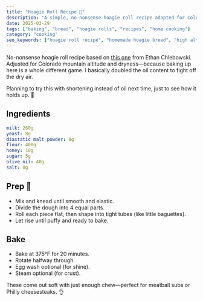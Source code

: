 ```yaml
---
title: "Hoagie Roll Recipe 🥖"
description: "A simple, no-nonsense hoagie roll recipe adapted for Colorado’s dry, high-altitude climate. Based on Ethan Chlebowski’s version, with a personal twist."
date: 2025-03-29
tags: ["baking", "bread", "hoagie rolls", "recipes", "home cooking"]
category: "cooking"
seo_keywords: ["hoagie roll recipe", "homemade hoagie bread", "high altitude baking", "easy bread recipe", "colorado baking", "Ethan Chlebowski hoagie"]
---
```


No-nonsense hoagie roll recipe based on [this one](https://www.cookwell.com/recipe/hoagie-rolls) from Ethan Chlebowski. Adjusted for Colorado mountain altitude and dryness—because baking up here is a whole different game. I basically doubled the oil content to fight off the dry air.

Planning to try this with shortening instead of oil next time, just to see how it holds up. 🧪

## Ingredients

```yaml
milk: 260g
yeast: 8g
diastatic malt powder: 8g
flour: 400g
honey: 10g
sugar: 5g
olive oil: 40g
salt: 8g
```

## Prep 🧂

- Mix and knead until smooth and elastic.
- Divide the dough into 4 equal parts.
- Roll each piece flat, then shape into tight tubes (like little baguettes).
- Let rise until puffy and ready to bake.

## Bake

- Bake at 375°F for 20 minutes.
- Rotate halfway through.
- Egg wash optional (for shine).
- Steam optional (for crust).



These come out soft with just enough chew—perfect for meatball subs or Philly cheesesteaks. 👌